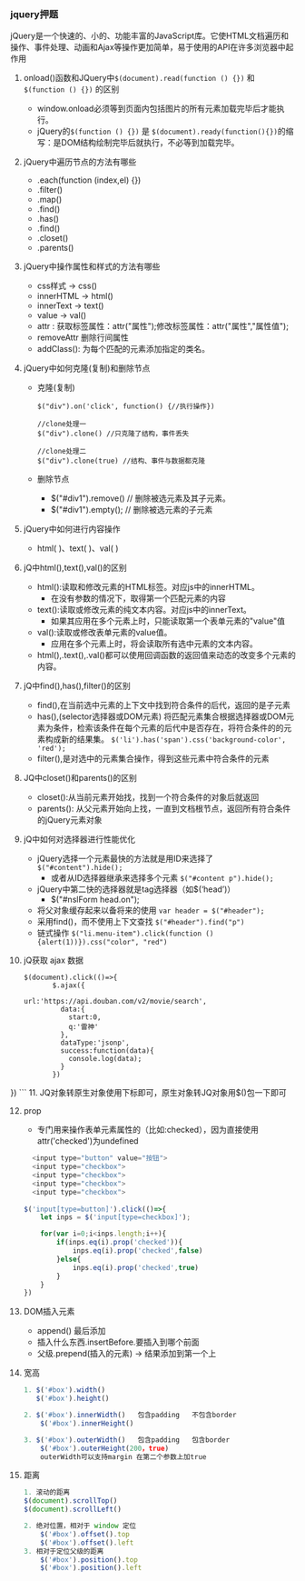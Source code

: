 ### jquery押题

jQuery是一个快速的、小的、功能丰富的JavaScript库。它使HTML文档遍历和操作、事件处理、动画和Ajax等操作更加简单，易于使用的API在许多浏览器中起作用

1. onload()函数和JQuery中`$(document).read(function () {})` 和 `$(function () {})` 的区别
    - window.onload必须等到页面内包括图片的所有元素加载完毕后才能执行。
    - jQuery的`$(function () {})` 是 `$(document).ready(function(){})`的缩写：是DOM结构绘制完毕后就执行，不必等到加载完毕。 

2. jQuery中遍历节点的方法有哪些
    - .each(function (index,el) {})
    - .filter()
    - .map()
    - .find()
    - .has()
    - .find()
    - .closet()
    - .parents()

3. jQuery中操作属性和样式的方法有哪些
    - css样式  ->  css() 
    - innerHTML   ->  html()
    - innerText   ->  text()
    - value  ->  val()
    - attr : 获取标签属性：attr("属性");修改标签属性：attr("属性","属性值");
    - removeAttr 删除行间属性
    - addClass(): 为每个匹配的元素添加指定的类名。

4. jQuery中如何克隆(复制)和删除节点
    - 克隆(复制)
    
        ```
        $("div").on('click', function() {//执行操作})
        
        //clone处理一
        $("div").clone() //只克隆了结构，事件丢失
        
        //clone处理二
        $("div").clone(true) //结构、事件与数据都克隆
        ```
    - 删除节点
        - $("#div1").remove() // 删除被选元素及其子元素。
        - $("#div1").empty(); // 删除被选元素的子元素


5. jQuery中如何进行内容操作
    - html( )、text( )、val( )

6. jQ中html(),text(),val()的区别
    - html():读取和修改元素的HTML标签。对应js中的innerHTML。
        - 在没有参数的情况下，取得第一个匹配元素的内容
    - text():读取或修改元素的纯文本内容。对应js中的innerText。
        - 如果其应用在多个元素上时，只能读取第一个表单元素的"value"值
    - val():读取或修改表单元素的value值。
        - 应用在多个元素上时，将会读取所有选中元素的文本内容。
    - html(),.text(),.val()都可以使用回调函数的返回值来动态的改变多个元素的内容。

7. jQ中find(),has(),filter()的区别
    - find(),在当前选中元素的上下文中找到符合条件的后代，返回的是子元素
    - has(),(selector选择器或DOM元素) 将匹配元素集合根据选择器或DOM元素为条件，检索该条件在每个元素的后代中是否存在，将符合条件的的元素构成新的结果集。
        `$('li').has('span').css('background-color', 'red');`
    - filter(),是对选中的元素集合操作，得到这些元素中符合条件的元素

8. JQ中closet()和parents()的区别
    - closet():从当前元素开始找，找到一个符合条件的对象后就返回
    - parents(): 从父元素开始向上找，一直到文档根节点，返回所有符合条件的jQuery元素对象

9. jQ中如何对选择器进行性能优化
    - jQuery选择一个元素最快的方法就是用ID来选择了 `$("#content").hide();`
        - 或者从ID选择器继承来选择多个元素 `$("#content p").hide();`
    - jQuery中第二快的选择器就是tag选择器（如$(‘head’)）
        - $("#nslForm head.on");
    - 将父对象缓存起来以备将来的使用 `var header = $("#header"); `
    - 采用find()，而不使用上下文查找 `$("#header").find("p")`
    - 链式操作 `$("li.menu-item").click(function (){alert(1))}).css("color", "red")`
    
10. jQ获取 ajax 数据
    
    ```
    $(document).click(()=>{
           $.ajax({
               							url:'https://api.douban.com/v2/movie/search',
             data:{
               start:0,
               q:'雷神'
             },
             dataType:'jsonp',
             success:function(data){
               console.log(data);
             }
           })
   })
    ```
11. JQ对象转原生对象使用下标即可，原生对象转JQ对象用$()包一下即可

12. prop
    - 专门用来操作表单元素属性的（比如:checked），因为直接使用attr('checked')为undefined
    
     ```javascript
       <input type="button" value="按钮">
       <input type="checkbox">
       <input type="checkbox">
       <input type="checkbox">
       <input type="checkbox">
         
     $('input[type=button]').click(()=>{
         let inps = $('input[type=checkbox]');

         for(var i=0;i<inps.length;i++){
             if(inps.eq(i).prop('checked')){
                 inps.eq(i).prop('checked',false)
             }else{
                 inps.eq(i).prop('checked',true)
             }
         }
     })    
     ```
13. DOM插入元素
    - append()  最后添加
    - 插入什么东西.insertBefore.要插入到哪个前面
    - 父级.prepend(插入的元素) -> 结果添加到第一个上

14. 宽高
    
    ```javascript
    1. $('#box').width()
       $('#box').height()

    2. $('#box').innerWidth()   包含padding   不包含border
    	$('#box').innerHeight()

    3. $('#box').outerWidth()   包含padding   包含border
    	$('#box').outerHeight(200，true)  
    	outerWidth可以支持margin 在第二个参数上加true
    ```
15. 距离
    
    ```javascript
    1. 滚动的距离
    $(document).scrollTop() 
    $(document).scrollLeft() 

    2. 绝对位置，相对于 window 定位
    	$('#box').offset().top
    	$('#box').offset().left
    3. 相对于定位父级的距离
    	$('#box').position().top
    	$('#box').position().left
    ```

